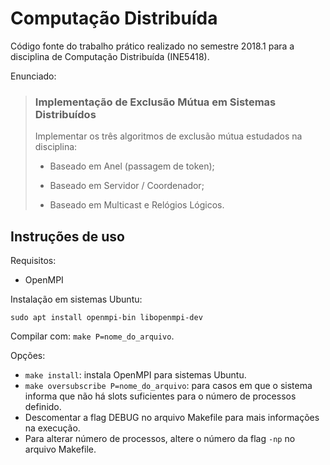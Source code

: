# Computação Distribuída

Código fonte do trabalho prático realizado no semestre 2018.1 para a disciplina de Computação Distribuída (INE5418).

Enunciado:
> ### Implementação de Exclusão Mútua em Sistemas Distribuídos
>
> Implementar os três algoritmos de exclusão mútua estudados na disciplina:
>
> * Baseado em Anel (passagem de token);
>
> * Baseado em Servidor / Coordenador;
>
> * Baseado em Multicast e Relógios Lógicos.

## Instruções de uso

Requisitos:
* OpenMPI

Instalação em sistemas Ubuntu:

```sudo apt install openmpi-bin libopenmpi-dev```

Compilar com: ```make P=nome_do_arquivo```. 

Opções:
* ```make install```: instala OpenMPI para sistemas Ubuntu.
* ```make oversubscribe P=nome_do_arquivo```: para casos em que o sistema informa que não há slots suficientes para o número de processos definido.
* Descomentar a flag DEBUG no arquivo Makefile para mais informações na execução.
* Para alterar número de processos, altere o número da flag ```-np``` no arquivo Makefile.
